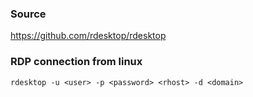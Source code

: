 ### Source
https://github.com/rdesktop/rdesktop  

### RDP connection from linux
```
rdesktop -u <user> -p <password> <rhost> -d <domain>
```

